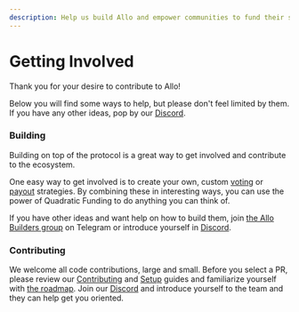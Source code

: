 ```yaml
---
description: Help us build Allo and empower communities to fund their shared needs
---
```


# Getting Involved

Thank you for your desire to contribute to Allo!

Below you will find some ways to help, but please don't feel limited by them. If you have any other ideas, pop by our [Discord](https://discord.gg/gitcoin).

### Building

Building on top of the protocol is a great way to get involved and contribute to the ecosystem.

One easy way to get involved is to create your own, custom [voting](../core-concepts/voting-strategy.md) or [payout](../core-concepts/payout-strategy-coming-soon.md) strategies. By combining these in interesting ways, you can use the power of Quadratic Funding to do anything you can think of.

If you have other ideas and want help on how to build them, join [the Allo Builders group](https://t.me/+IExiDL8CTnFhZjcx) on Telegram or introduce yourself in [Discord](https://discord.com/invite/gitcoin).

### Contributing

We welcome all code contributions, large and small. Before you select a PR, please review our [Contributing](https://github.com/allo-protocol/contracts) and [Setup](https://github.com/allo-protocol/contracts) guides and familiarize yourself with [the roadmap](https://github.com/orgs/gitcoinco/projects/8/views/2). Join our [Discord](https://discord.com/invite/gitcoin) and introduce yourself to the team and they can help get you oriented.

